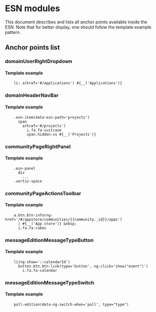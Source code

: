 # ESN modules

This document describes and lists all anchor points available inside the ESN. Note that for better display, one should
follow the template example pattern.

## Anchor points list

### domainUserRightDropdown

#### Template example

        li: a(href='#/applications') #{__('Applications')}

### domainHeaderNavBar

#### Template example

        .esn-item(data-esn-path='projects')
          span
            a(href='#/projects')
              i.fa.fa-suitcase
              span.hidden-xs #{__('Projects')}

### communityPageRightPanel

#### Template example

        .esn-panel
          div
            ...
        .vertiz-space

### communityPageActionsToolbar

#### Template example

        a.btn.btn-info(ng-href='/#/appstore/communities/{{community._id}}/apps')
          | #{__('App store')} &nbsp;
          i.fa.fa-cubes

### messageEditionMessageTypeButton

#### Template example

        li(ng-show='::calendarId')
          button.btn.btn-link(type='button', ng-click='show("event")')
            i.fa.fa-calendar

### messageEditionMessageTypeSwitch

#### Template example

        poll-edition(data-ng-switch-when='poll', type="type")
